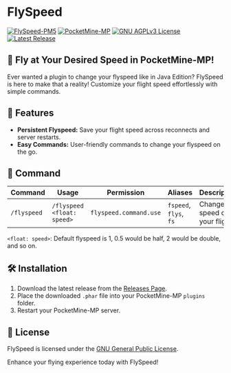 # FlySpeed

[![FlySpeed-PM5](https://img.shields.io/badge/FlySpeed_PM5-v1.0.0-brightgreen.svg)](https://github.com/ImmoDevs/FlySpeed-PM5)
[![PocketMine-MP](https://img.shields.io/badge/PocketMine--MP-5.0.0-blue.svg)](https://github.com/pmmp/PocketMine-MP)
[![GNU AGPLv3 License](https://img.shields.io/badge/license-AGPLv3-blue)](https://www.gnu.org/licenses/agpl-3.0.html)
[![Latest Release](https://img.shields.io/github/v/release/ImmoDevs/FlySpeed-PM5)](https://github.com/ImmoDevs/FlySpeed-PM5/releases)

## 🚀 Fly at Your Desired Speed in PocketMine-MP!

Ever wanted a plugin to change your flyspeed like in Java Edition? FlySpeed is here to make that a reality! Customize your flight speed effortlessly with simple commands.

## 📜 Features

- **Persistent Flyspeed:** Save your flight speed across reconnects and server restarts.
- **Easy Commands:** User-friendly commands to change your flyspeed on the go.

## 📘 Command

| Command | Usage | Permission | Aliases | Description |
| --- | --- | --- | --- | --- |
| `/flyspeed` | `/flyspeed <float: speed>` | `flyspeed.command.use` | `fspeed`, `flys`, `fs` | Change the speed of your flight |

`<float: speed>`: Default flyspeed is 1, 0.5 would be half, 2 would be double, and so on.

## 🛠 Installation

1. Download the latest release from the [Releases Page](https://github.com/ImmoDevs/FlySpeed/releases).
2. Place the downloaded `.phar` file into your PocketMine-MP `plugins` folder.
3. Restart your PocketMine-MP server.

## 📝 License

FlySpeed is licensed under the [GNU General Public License](LICENSE).

Enhance your flying experience today with FlySpeed!
